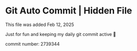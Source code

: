# Git Auto Commit | Hidden File

This file was added Feb 12, 2025

Just for fun and keeping my daily git commit active 🤪

commit number: 2739344
